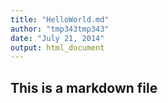 ```yaml
---
title: "HelloWorld.md"
author: "tmp343tmp343"
date: "July 21, 2014"
output: html_document
---
```

## This is a markdown file

